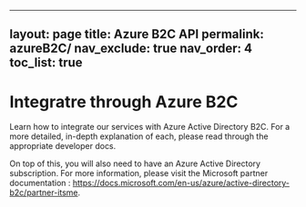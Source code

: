

---
layout: page
title: Azure B2C API
permalink: azureB2C/
nav_exclude: true
nav_order: 4
toc_list: true
---

# Integratre through Azure B2C

Learn how to integrate our services with Azure Active Directory B2C. For a more detailed, in-depth explanation of each, please read through the appropriate developer docs.

On top of this, you will also need to have an Azure Active Directory subscription. For more information, please visit the Microsoft partner documentation : https://docs.microsoft.com/en-us/azure/active-directory-b2c/partner-itsme.





